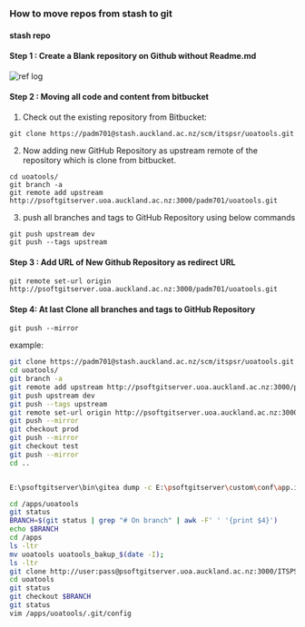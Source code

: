 ### How to move repos from stash to git

#### stash repo

#### Step 1 : Create a Blank repository on Github without Readme.md
![ref log](https://github.com/shamera82/knowledge_git/blob/main/images/create-github-repo-without-any-readme-files.jpg.png?raw=true)

#### Step 2 : Moving all code and content from bitbucket
1. Check out the existing repository from Bitbucket:
```
git clone https://padm701@stash.auckland.ac.nz/scm/itspsr/uoatools.git
```
2. Now adding new GitHub Repository as upstream remote of the repository which is clone from bitbucket.
```
cd uoatools/
git branch -a
git remote add upstream http://psoftgitserver.uoa.auckland.ac.nz:3000/padm701/uoatools.git
```
3. push all branches and tags to GitHub Repository using below commands
```
git push upstream dev
git push --tags upstream
```
#### Step 3 : Add URL of New Github Repository as redirect URL
```
git remote set-url origin http://psoftgitserver.uoa.auckland.ac.nz:3000/padm701/uoatools.git
```
#### Step 4: At last Clone all branches and tags to GitHub Repository
```
git push --mirror
```

example:
```sh
git clone https://padm701@stash.auckland.ac.nz/scm/itspsr/uoatools.git
cd uoatools/
git branch -a
git remote add upstream http://psoftgitserver.uoa.auckland.ac.nz:3000/padm701/uoatools.git
git push upstream dev
git push --tags upstream
git remote set-url origin http://psoftgitserver.uoa.auckland.ac.nz:3000/padm701/uoatools.git
git push --mirror
git checkout prod
git push --mirror
git checkout test
git push --mirror
cd ..


E:\psoftgitserver\bin\gitea dump -c E:\psoftgitserver\custom\conf\app.ini

cd /apps/uoatools
git status
BRANCH=$(git status | grep "# On branch" | awk -F' ' '{print $4}')
echo $BRANCH
cd /apps
ls -ltr
mv uoatools uoatools_bakup_$(date -I);
ls -ltr
git clone http://user:pass@psoftgitserver.uoa.auckland.ac.nz:3000/ITSPSR/uoatools.git
cd uoatools
git status
git checkout $BRANCH
git status
vim /apps/uoatools/.git/config
```
